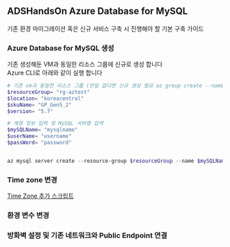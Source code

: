 ## ADSHandsOn Azure Database for MySQL
기존 환경 마이그레이션 혹은 신규 서비스 구축 시 진행해야 할 기본 구축 가이드  

### Azure Database for MySQL 생성
기존 생성해둔 VM과 동일한 리소스 그룹에 신규로 생성 합니다  
Azure CLI로 아래와 같이 실행 합니다  

```powershell
# 기존 vm과 동일한 리소스 그룹 (만일 없다면 신규 생성 필요 az group create --name "resourceGroupName" --location "koreacentral")
$resourceGroup= "rg-aztest"
$location= "koreacentral"
$skuName= "GP_Gen5_2"
$version= "5.7"

# 계정 정보 입력 및 MySQL 서버명 입력
$mySQLName= "mysqlname"
$userName= "username"
$passWord= "password"


az mysql server create --resource-group $resourceGroup --name $mySQLName  --location $location --admin-user $userName --admin-password $passWord --sku-name $skuName --version $version
```

### Time zone 변경

[Time Zone 추가 스크립트](/AzureDatabaseforMySQL/change_time_zone.sql) 




### 환경 변수 변경


### 방화벽 설정 및 기존 네트워크와 Public Endpoint 연결


